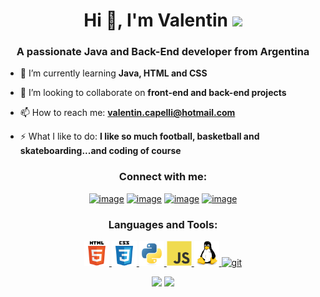 <h1 align="center">Hi 👋, I'm Valentin <img height="40" src="https://emoji.gg/assets/emoji/7333-parrotdance.gif"></h1>
<h3 align="center">A passionate Java and Back-End developer from Argentina</h3>

- 🌱 I’m currently learning **Java, HTML and CSS**

- 👯 I’m looking to collaborate on **front-end and back-end projects**

- 📫 How to reach me: **valentin.capelli@hotmail.com**

- ⚡ What I like to do: **I like so much football, basketball and skateboarding...and coding of course**

<h3 align="center">Connect with me:</h3>
<div align="center">

[![image](https://img.shields.io/badge/LinkedIn-0077B5?style=for-the-badge&logo=linkedin&logoColor=white)](https://www.linkedin.com/in/valentin-capelli-89a153275/)
[![image](https://img.shields.io/badge/Instagram-E4405F?style=for-the-badge&logo=instagram&logoColor=white)](https://www.instagram.com/valentincapelli/?theme=dark)
[![image](https://img.shields.io/badge/Twitter-1DA1F2?style=for-the-badge&logo=twitter&logoColor=white)](https://twitter.com/valentincapelli)
[![image](https://img.shields.io/badge/Gmail-D14836?style=for-the-badge&logo=gmail&logoColor=white)](mailto:valentin.capelli2004@gmail.com)
  
</div>

<h3 align="center">Languages and Tools:</h3>

<p align="center"> 
  <a href="https://www.w3.org/html/" target="_blank"> 
    <img src="https://raw.githubusercontent.com/devicons/devicon/master/icons/html5/html5-original-wordmark.svg" alt="html5" width="40" height="40"/> 
  </a>
  <a href="https://www.w3schools.com/css/" target="_blank"> 
    <img src="https://raw.githubusercontent.com/devicons/devicon/master/icons/css3/css3-original-wordmark.svg" alt="css3" width="40" height="40"/> 
  </a> 
  <a href="https://www.python.org" target="_blank"> 
    <img src="https://raw.githubusercontent.com/devicons/devicon/master/icons/python/python-original.svg" alt="python" width="40" height="40"/> 
  </a>  
  <a href="https://developer.mozilla.org/en-US/docs/Web/JavaScript" target="_blank"> 
    <img src="https://raw.githubusercontent.com/devicons/devicon/master/icons/javascript/javascript-original.svg" alt="javascript" width="40" height="40"/> 
  </a> 
  <a href="https://www.linux.org/" target="_blank"> 
    <img src="https://raw.githubusercontent.com/devicons/devicon/master/icons/linux/linux-original.svg" alt="linux" width="40" height="40"/> 
  </a> 
  <a href="https://git-scm.com/" target="_blank"> 
    <img src="https://www.vectorlogo.zone/logos/git-scm/git-scm-icon.svg" alt="git" width="40" height="40"/> 
  </a>
</p>

<p align= "center">
  <img height= "150" src="https://github-readme-stats.vercel.app/api?username=BrantLauro&theme=react&show_icons=true&include_all_commits=true" />
  <img height= "150" src="https://github-readme-stats.vercel.app/api/top-langs/?username=BrantLauro&theme=react&layout=compact" />
</p>
